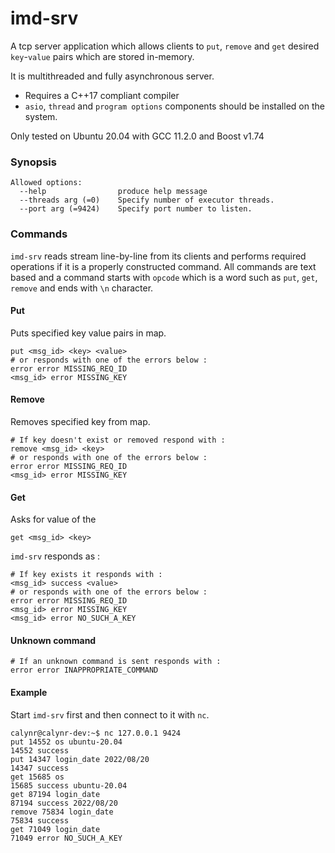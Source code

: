 # imd-srv
A tcp server application which allows clients to `put`, `remove` and `get` desired `key`-`value` pairs which are stored in-memory.

It is multithreaded and fully asynchronous server.

- Requires a C++17 compliant compiler
- `asio`, `thread` and `program options` components should be installed on the system.

Only tested on Ubuntu 20.04 with GCC 11.2.0 and Boost v1.74

### Synopsis
```console
Allowed options:
  --help                produce help message
  --threads arg (=0)    Specify number of executor threads.
  --port arg (=9424)    Specify port number to listen.
```

### Commands
`imd-srv` reads stream line-by-line from its clients and performs required operations if it is a properly constructed command.
All commands are text based and a command starts with `opcode` which is a word such as `put`, `get`, `remove` and ends with `\n` character.

#### Put
Puts specified key value pairs in map.
```console
put <msg_id> <key> <value>
# or responds with one of the errors below :
error error MISSING_REQ_ID
<msg_id> error MISSING_KEY
```

#### Remove
Removes specified key from map.

``` console
# If key doesn't exist or removed respond with :
remove <msg_id> <key>
# or responds with one of the errors below :
error error MISSING_REQ_ID
<msg_id> error MISSING_KEY
````

#### Get
Asks for value of the <key>

```console
get <msg_id> <key>
```

`imd-srv` responds as :
``` console
# If key exists it responds with :
<msg_id> success <value>
# or responds with one of the errors below :
error error MISSING_REQ_ID
<msg_id> error MISSING_KEY
<msg_id> error NO_SUCH_A_KEY
```
#### Unknown command
```console
# If an unknown command is sent responds with :
error error INAPPROPRIATE_COMMAND
```

#### Example
Start `imd-srv` first and then connect to it with `nc`.

``` console
calynr@calynr-dev:~$ nc 127.0.0.1 9424
put 14552 os ubuntu-20.04
14552 success
put 14347 login_date 2022/08/20
14347 success
get 15685 os
15685 success ubuntu-20.04
get 87194 login_date
87194 success 2022/08/20
remove 75834 login_date
75834 success
get 71049 login_date
71049 error NO_SUCH_A_KEY
```
